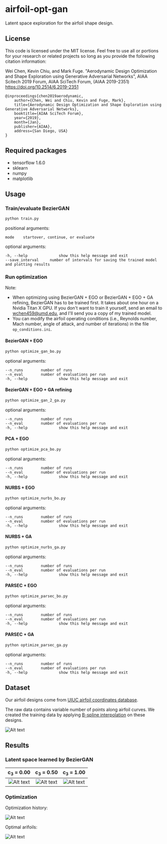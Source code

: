# airfoil-opt-gan

Latent space exploration for the airfoil shape design.

## License
This code is licensed under the MIT license. Feel free to use all or portions for your research or related projects so long as you provide the following citation information:

Wei Chen, Kevin Chiu, and Mark Fuge. "Aerodynamic Design Optimization and Shape Exploration using Generative Adversarial Networks", AIAA Scitech 2019 Forum, AIAA SciTech Forum, (AIAA 2019-2351) 
https://doi.org/10.2514/6.2019-2351

    @inproceedings{chen2019aerodynamic,
	    author={Chen, Wei and Chiu, Kevin and Fuge, Mark},
	    title={Aerodynamic Design Optimization and Shape Exploration using Generative Adversarial Networks},
	    booktitle={AIAA SciTech Forum},
	    year={2019},
	    month={Jan},
	    publisher={AIAA},
	    address={San Diego, USA}
	}

## Required packages

- tensorflow 1.6.0
- sklearn
- numpy
- matplotlib

## Usage

### Train/evaluate BezierGAN

```bash
python train.py
```

positional arguments:
    
```
mode	startover, continue, or evaluate
```

optional arguments:

```
-h, --help            	show this help message and exit
--save_interval 	number of intervals for saving the trained model and plotting results
```

### Run optimization

Note: 
* When optimizing using BezierGAN + EGO or BezierGAN + EGO + GA refining, BezierGAN has to be trained first. It takes about one hour on a Nvidia Titan X GPU. If you don't want to train it yourself, send an email to <wchen459@umd.edu>, and I'll send you a copy of my trained model.
* You can modify the airfoil operating conditions (i.e., Reynolds number, Mach number, angle of attack, and number of iterations) in the file ```op_conditions.ini```.

#### BezierGAN + EGO

```bash
python optimize_gan_bo.py
```

optional arguments:

```
--n_runs		number of runs
--n_eval		number of evaluations per run
-h, --help            	show this help message and exit
```

#### BezierGAN + EGO + GA refining

```bash
python optimize_gan_2_ga.py
```

optional arguments:

```
--n_runs		number of runs
--n_eval		number of evaluations per run
-h, --help            	show this help message and exit
```

#### PCA + EGO

```bash
python optimize_pca_bo.py
```

optional arguments:

```
--n_runs		number of runs
--n_eval		number of evaluations per run
-h, --help            	show this help message and exit
```

#### NURBS + EGO

```bash
python optimize_nurbs_bo.py
```

optional arguments:

```
--n_runs		number of runs
--n_eval		number of evaluations per run
-h, --help            	show this help message and exit
```

#### NURBS + GA

```bash
python optimize_nurbs_ga.py
```

optional arguments:

```
--n_runs		number of runs
--n_eval		number of evaluations per run
-h, --help            	show this help message and exit
```

#### PARSEC + EGO

```bash
python optimize_parsec_bo.py
```

optional arguments:

```
--n_runs		number of runs
--n_eval		number of evaluations per run
-h, --help            	show this help message and exit
```

#### PARSEC + GA

```bash
python optimize_parsec_ga.py
```

optional arguments:

```
--n_runs		number of runs
--n_eval		number of evaluations per run
-h, --help            	show this help message and exit
```

## Dataset

Our airfoil designs come from [UIUC airfoil coordinates database](http://m-selig.ae.illinois.edu/ads/coord_database.html).

The raw data contains variable number of points along airfoil curves. We created the training data by applying [B-spline interpolation](https://github.com/IDEALLab/airfoil-interpolation) on these designs.

![Alt text](/samples.svg)


## Results

### Latent space learned by BezierGAN

c<sub>3</sub> = 0.00			|c<sub>3</sub> = 0.50			   |c<sub>3</sub> = 1.00
:--------------------------------------:|:----------------------------------------:|:--------------------------------------:
![Alt text](/gan/synthesized_0.00.svg)  |  ![Alt text](/gan/synthesized_0.50.svg)  |  ![Alt text](/gan/synthesized_1.00.svg)

### Optimization

Optimization history:

![Alt text](/opt_results/opt_history.svg)

Optimal arifoils:

![Alt text](/opt_results/opt_airfoils.svg)




